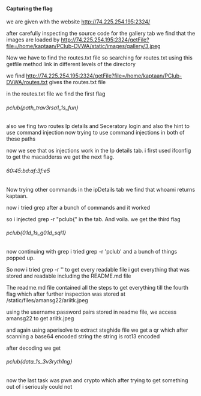 #### Capturing the flag

we are given with the website http://74.225.254.195:2324/

after carefully inspecting the source code for the gallery tab we find that the images are loaded by 
http://74.225.254.195:2324/getFile?file=/home/kaptaan/PClub-DVWA/static/images/gallery/3.jpeg

Now we have to find the routes.txt file so searching for routes.txt using this getfile method link in different levels of the directory 

we find http://74.225.254.195:2324/getFile?file=/home/kaptaan/PClub-DVWA/routes.txt gives the routes.txt file

in the routes.txt file we find the first flag

###### pclub{path_trav3rsa1_1s_fun}

also we fing two routes Ip details and Seceratory login
and also the hint to use command injection
now trying to use command injections in both of these paths

now we see that os injections work in the Ip details tab.
i first used ifconfig to get the macadderss
we get the next flag.

######  60:45:bd:af:3f:e5

Now trying other commands in the ipDetails tab
we find that whoami returns kaptaan.


now i tried grep after a bunch of commands and it worked

so i injected grep -r "pclub{" in the tab. And voila.
we get the third flag

###### pclub{01d_1s_g01d_sql1}

now continuing with grep i tried grep -r 'pclub' and a bunch of things popped up.

So now i tried grep -r '' to get every readable file
i got everything that was stored and readable including the README.md file


The readme.md file contained all the steps to get everything till the fourth flag which after further inspection was stored at 
/static/files/amansg22/ariitk.jpeg

using the username:password pairs stored in readme file,
we access amansg22 to get ariitk.jpeg

and again using aperisolve to extract steghide file we get a qr which after scanning a base64 encoded string
the string is rot13 encoded 

after decoding we get

###### pclub{data_1s_3v3ryth1ng}

now the last task was pwn and crypto which after trying to get something out of i seriously could not

